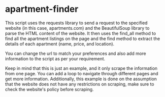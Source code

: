 # apartment-finder
This script uses the requests library to send a request to the specified website (in this case, apartments.com) and the BeautifulSoup library to parse the HTML content of the website. It then uses the find_all method to find all the apartment listings on the page and the find method to extract the details of each apartment (name, price, and location).

You can change the url to match your preferences and also add more information to the script as per your requirement.

Keep in mind that this is just an example, and it only scrape the information from one page. You can add a loop to navigate through different pages and get more information. Additionally, this example is done on the assumption that the website does not have any restrictions on scraping, make sure to check the website's policy before scraping.
